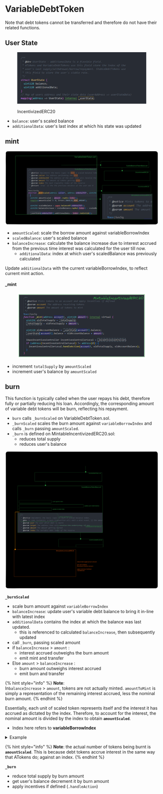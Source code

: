 # VariableDebtToken

Note that debt tokens cannot be transferred and therefore do not have their related functions.

## User State

<figure><img src="../.gitbook/assets/image (248).png" alt=""><figcaption><p>IncentivizedERC20<br></p></figcaption></figure>

* `balance`: user's scaled balance&#x20;
* `additionalData`: user's last index at which his state was updated

## mint

<img src="../.gitbook/assets/file.excalidraw (17).svg" alt="" class="gitbook-drawing">

* `amountScaled`: scale the borrow amount against variableBorrowIndex
* `scaledBalance`: user's scaled balance
* `balanceIncrease`: calculate the balance increase due to interest accrued from the previous time interest was calculated for the user till now.
  * `additionalData`: index at which user's scaledBalance was previously calculated

Update `additionalData` with the current variableBorrowIndex, to reflect current mint action.

#### \_mint

<figure><img src="../.gitbook/assets/image (249).png" alt=""><figcaption></figcaption></figure>

* increment `totalSupply` by `amountScaled`
* increment user's balance by `amountScaled`

## burn

This function is typically called when the user repays his debt, therefore fully or partially reducing his loan. Accordingly, the corresponding amount of variable debt tokens will be burn, reflecting his repayment.

* `burn` calls `_burnScaled` on VariableDebtToken.sol.&#x20;
* `_burnScaled` scales the burn amount against `variableBorrowIndex` and calls `_burn` passing `amountScaled`.
* `_burn` is defined on MintableIncentivizedERC20.sol:
  * reduces total supply
  * reduces user's balance

<img src="../.gitbook/assets/file.excalidraw (30).svg" alt="" class="gitbook-drawing">

**`_burnScaled`**&#x20;

* scale burn amount against `variableBorrowIndex`
* `balanceIncrease`: update user's variable debt balance to bring it in-line with latest index
* `additionalData` contains the index at which the balance was last updated.
  * this is referenced to calculated `balanceIncrease`, then subsequently updated
* call `_burn`, passing scaled amount
* if `balanceIncrease` > `amount` :&#x20;
  * interest accrued outweighs the burn amount
  * emit mint and transfer
* Else `amount` > `balanceIncrease` :
  * burn amount outweighs interest accrued
  * emit burn and transfer

{% hint style="info" %}
**Note**: \
In`balanceIncrease` > `amount`, tokens are not actually minted. `amountToMint` is simply a representation of the remaining interest accrued, less the nominal burn amount.&#x20;
{% endhint %}

Essentially, each unit of scaled token represents itself and the interest it has accrued as dictated by the index. Therefore, to account for the interest, the nominal amount is divided by the index to obtain **`amountScaled`**.

* Index here refers to **variableBorrowIndex**

<details>

<summary>Example</summary>

Assume 100 DAI to be burnt:

* amount = 100 DAI
* variableBorrowIndex = 1.1
* amountScaled = 100 / 1.1 = 90.90

With index at 1.1, each token has an interest premium of 10%. So 100 debtTokens is actually worth 110 DAI.

Therefore an estimate of 90.90 debtTokens account for 100 DAI worth of debt.&#x20;

</details>

{% hint style="info" %}
**Note**: the actual number of tokens being burnt is **`amountScaled`**. This is because debt tokens accrue interest in the same way that ATokens do; against an index.
{% endhint %}

**`_burn`**

* reduce total supply by burn amount
* get user's balance decrement it by burn amount
* apply incentives if defined (`.handleAction`)
